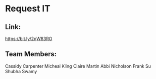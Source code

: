 # Request IT

## Link: 
https://bit.ly/2qW83RO

## Team Members: 
Cassidy Carpenter
Micheal Kling
Claire Martin
Abbi Nicholson
Frank Su
Shubha Swamy
